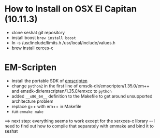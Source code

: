 How to Install on OSX El Capitan (10.11.3)
==========================================

* clone seshat git repository
* install boost `brew install boost`
* ln -s /usr/include/limits.h /usr/local/include/values.h
* brew install xerces-c


EM-Scripten
===========

- install the portable SDK of [emscripten](http://kripken.github.io/emscripten-site/docs/getting_started/downloads.html#sdk-download-and-install)
- change `python2` in the first line of emsdk-dir/emscripten/1.35.0/em++ and emsdk-dir/emscripten/1.35.0/emxcc to `python`
- added `__x86_64__` definition to the Makefile to get around unsupported architecture problem
- replace g++ with em++ in Makefile
- run `emmake make`



==> next step:
everything seems to work except for the xerxces-c library -- I need to find out how to compile that separately with emmake and bind it to seshat

